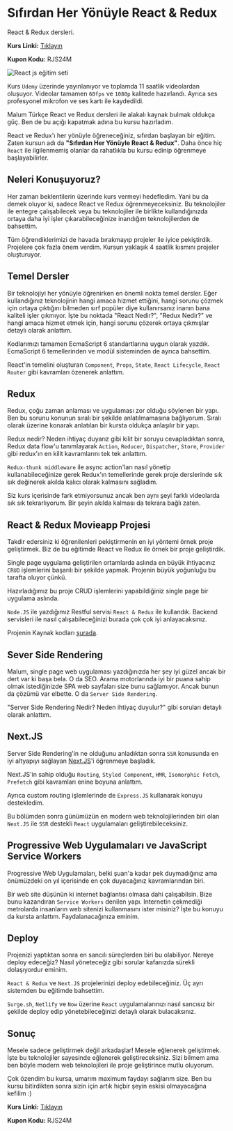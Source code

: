 # Sıfırdan Her Yönüyle React & Redux
React & Redux dersleri.

**Kurs Linki:** [Tıklayın](https://www.udemy.com/react-redux-egitimi/?couponCode=RJS24M)

**Kupon Kodu:** RJS24M

![React js eğitim seti](https://mehmetseven.net/content/images/2018/05/react-js-mehmet-seven-3.jpg)


Kurs `Udemy` üzerinde yayınlanıyor ve toplamda 11 saatlik videolardan oluşuyor. Videolar tamamen `60fps` ve `1080p` kalitede hazırlandı. Ayrıca ses profesyonel mikrofon ve ses kartı ile kaydedildi.

Malum Türkçe React ve Redux dersleri ile alakalı kaynak bulmak oldukça güç. Ben de bu açığı kapatmak adına bu kursu hazırladım.

React ve Redux'ı her yönüyle öğreneceğiniz, sıfırdan başlayan bir eğitim. Zaten kursun adı da **"Sıfırdan Her Yönüyle React & Redux"**. Daha önce hiç `React` ile ilgilenmemiş olanlar da rahatlıkla bu kursu edinip öğrenmeye başlayabilirler.

## Neleri Konuşuyoruz?
Her zaman beklentilerin üzerinde kurs vermeyi hedefledim. Yani bu da demek oluyor ki, sadece React ve Redux öğrenmeyeceksiniz. Bu teknolojiler ile entegre çalışabilecek veya bu teknolojiler ile birlikte kullandığınızda ortaya daha iyi işler çıkarabileceğinize inandığım teknolojilerden de bahsettim.

Tüm öğrendiklerimizi de havada bırakmayıp projeler ile iyice pekiştirdik. Projelere çok fazla önem verdim. Kursun yaklaşık 4 saatlik kısmını projeler oluşturuyor.


## Temel Dersler
Bir teknolojiyi her yönüyle öğrenirken en önemli nokta temel dersler. Eğer kullandığınız teknolojinin hangi amaca hizmet ettiğini, hangi sorunu çözmek için ortaya çıktığını bilmeden sırf popüler diye kullanırsanız inanın bana kaliteli işler çıkmıyor. İşte bu noktada "React Nedir?", "Redux Nedir?" ve hangi amaca hizmet etmek için, hangi sorunu çözerek ortaya çıkmışlar detaylı olarak anlattım.

Kodlarımızı tamamen EcmaScript 6 standartlarına uygun olarak yazdık. EcmaScript 6 temellerinden ve modül sisteminden de ayrıca bahsettim.

React'in temelini oluşturan `Component`, `Props`, `State`, `React Lifecycle`, `React Router` gibi kavramları özenerek anlattım.

## Redux
Redux, çoğu zaman anlaması ve uygulaması zor olduğu söylenen bir yapı. Ben bu sorunu konunun sıralı bir şekilde anlatılmamasına bağlıyorum. Sıralı olarak üzerine konarak anlatılan bir kursta oldukça anlaşılır bir yapı.

Redux nedir? Neden ihtiyaç duyarız gibi kilit bir soruyu cevapladıktan sonra, Redux data flow'u tanımlayarak `Action`, `Reducer`, `Dispatcher`, `Store`, `Provider` gibi redux'ın en kilit kavramlarını tek tek anlattım.

`Redux-thunk middleware` ile async action'ları nasıl yönetip kullanabileceğinize gerek Redux'ın temellerinde gerek proje derslerinde sık sık değinerek akılda kalıcı olarak kalmasını sağladım. 

Siz kurs içerisinde fark etmiyorsunuz ancak ben aynı şeyi farklı videolarda sık sık tekrarlıyorum. Bir şeyin akılda kalması da tekrara bağlı zaten. 

## React & Redux Movieapp Projesi

Takdir edersiniz ki öğrenilenleri pekiştirmenin en iyi yöntemi örnek proje geliştirmek. Biz de bu eğitimde React ve Redux ile örnek bir proje geliştirdik. 

Single page uygulama geliştirilen ortamlarda aslında en büyük ihtiyacınız `CRUD` işlemlerini başarılı bir şekilde yapmak. Projenin büyük yoğunluğu bu tarafta oluyor çünkü. 

Hazırladığımız bu proje CRUD işlemlerini yapabildiğiniz single page bir uygulama aslında.

`Node.JS` ile yazdığımız Restful servisi `React & Redux` ile kullandık. Backend servisleri ile nasıl çalışabileceğinizi burada çok çok iyi anlayacaksınız.

Projenin Kaynak kodları [şurada](https://github.com/meseven/react-redux-egitim-seti/tree/master/react-redux-movie-app).


## Sever Side Rendering

Malum, single page web uygulaması yazdığınızda her şey iyi güzel ancak bir dert var ki başa bela. O da SEO. Arama motorlarında iyi bir puana sahip olmak istediğinizde SPA web sayfaları size bunu sağlamıyor. Ancak bunun da çözümü var elbette. O da `Server Side Rendering`.

"Server Side Rendering Nedir? Neden ihtiyaç duyulur?" gibi soruları detaylı olarak anlattım.

## Next.JS
Server Side Rendering'in ne olduğunu anladıktan sonra `SSR` konusunda en iyi altyapıyı sağlayan [Next.JS](https://nextjs.org/)'i öğrenmeye başladık.

Next.JS'in sahip olduğu `Routing`, `Styled Component`, `HMR`, `Isomorphic Fetch`, `Prefetch` gibi kavramları enine boyuna anlattım.

Ayrıca custom routing işlemlerinde de `Express.JS` kullanarak konuyu destekledim.

Bu bölümden sonra günümüzün en modern web teknolojilerinden biri olan `Next.JS` ile `SSR` destekli `React` uygulamaları geliştirebileceksiniz.


## Progressive Web Uygulamaları ve JavaScript Service Workers
Progressive Web Uygulamaları, belki şuan'a kadar pek duymadığınız ama önümüzdeki on yıl içerisinde en çok duyacağınız kavramlarından biri.

Bir web site düşünün ki internet bağlantısı olmasa dahi çalışabilsin. Bize bunu kazandıran `Service Workers` denilen yapı. Internetin çekmediği metrolarda insanların web sitenizi kullanmasını ister misiniz? İşte bu konuyu da kursta anlattım. Faydalanacağınıza eminim.

## Deploy
Projenizi yaptıktan sonra en sancılı süreçlerden biri bu olabiliyor. Nereye deploy edeceğiz? Nasıl yöneteceğiz gibi sorular kafanızda sürekli dolaşıyordur eminim.

`React & Redux` ve `Next.JS` projelerinizi deploy edebileceğiniz. Üç ayrı sistemden bu eğitimde bahsettim. 

`Surge.sh`, `Netlify` ve `Now` üzerine `React` uygulamalarınızı nasıl sancısız bir şekilde deploy edip yönetebileceğinizi detaylı olarak bulacaksınız.


## Sonuç
Mesele sadece geliştirmek değil arkadaşlar! Mesele eğlenerek geliştirmek. İşte bu teknolojiler sayesinde eğlenerek geliştireceksiniz. Sizi bilmem ama ben böyle modern web teknolojileri ile proje geliştirince mutlu oluyorum.

Çok özendim bu kursa, umarım maximum faydayı sağlarım size.
Ben bu kursu bitirdikten sonra sizin için artık hiçbir şeyin eskisi olmayacağına kefilim :)

**Kurs Linki:** [Tıklayın](https://www.udemy.com/react-redux-egitimi/?couponCode=RJS24M)

**Kupon Kodu:** RJS24M
